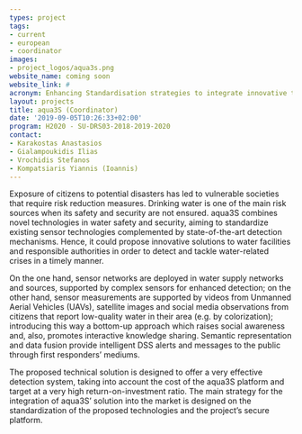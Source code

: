 ```yaml
---
types: project
tags:
- current
- european
- coordinator
images:
- project_logos/aqua3s.png
website_name: coming soon
website_link: #
acronym: Enhancing Standardisation strategies to integrate innovative technologies for Safety and Security in existing water networks
layout: projects
title: aqua3S (Coordinator)
date: '2019-09-05T10:26:33+02:00'
program: H2020 - SU-DRS03-2018-2019-2020
contact: 
- Karakostas Anastasios
- Gialampoukidis Ilias
- Vrochidis Stefanos
- Kompatsiaris Yiannis (Ioannis)
---
```

<p>
Exposure of citizens to potential disasters has led to vulnerable societies that require risk reduction measures. Drinking water is one of the main risk sources when its safety and security are not ensured. aqua3S combines novel technologies in water safety and security, aiming to standardize existing sensor technologies complemented by state-of-the-art detection mechanisms. Hence, it could propose innovative solutions to water facilities and responsible authorities in order to detect and tackle water-related crises in a timely manner.  
</p>
<p>
On the one hand, sensor networks are deployed in water supply networks and sources, supported by complex sensors for enhanced detection; on the other hand, sensor measurements are supported by videos from Unmanned Aerial Vehicles (UAVs), satellite images and social media observations from citizens that report low-quality water in their area (e.g. by colorization); introducing this way a bottom-up approach which raises social awareness and, also, promotes interactive knowledge sharing. Semantic representation and data fusion provide intelligent DSS alerts and messages to the public through first responders’ mediums. 
</p>
<p>
The proposed technical solution is designed to offer a very effective detection system, taking into account the cost of the aqua3S platform and target at a very high return-on-investment ratio. The main strategy for the integration of aqua3S’ solution into the market is designed on the standardization of the proposed technologies and the project’s secure platform.
</p>

